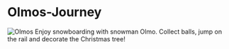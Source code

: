 # Olmos-Journey
![Olmos](https://user-images.githubusercontent.com/65921221/160237235-842457b1-32ee-4ec4-84cd-bb4a278e131a.png)
Enjoy snowboarding with snowman Olmo. Collect balls, jump on the rail and decorate the Christmas tree!

